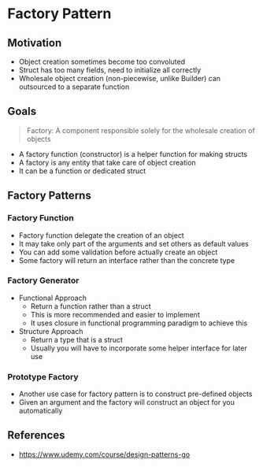 # Factory Pattern

## Motivation
- Object creation sometimes become too convoluted
- Struct has too many fields, need to initialize all correctly
- Wholesale object creation (non-piecewise, unlike Builder) can outsourced to a separate function 

## Goals

> Factory: A component responsible solely for the wholesale creation of objects

- A factory function (constructor) is a helper function for making structs
- A factory is any entity that take care of object creation
- It can be a function or dedicated struct

## Factory Patterns

### Factory Function
- Factory function delegate the creation of an object
- It may take only part of the arguments and set others as default values
- You can add some validation before actually create an object
- Some factory will return an interface rather than the concrete type

### Factory Generator
- Functional Approach
    - Return a function rather than a struct
    - This is more recommended and easier to implement
    - It uses closure in functional programming paradigm to achieve this
- Structure Approach
    - Return a type that is a struct
    - Usually you will have to incorporate some helper interface for later use

### Prototype Factory
- Another use case for factory pattern is to construct pre-defined objects
- Given an argument and the factory will construct an object for you automatically

## References
- https://www.udemy.com/course/design-patterns-go